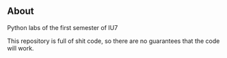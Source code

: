 ## About

Python labs of the first semester of IU7

This repository is full of shit code, so there are no guarantees that the code will work.
